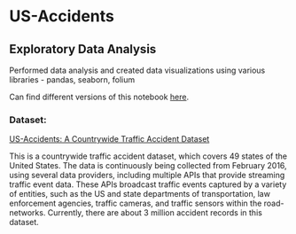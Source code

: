 # US-Accidents
## Exploratory Data Analysis 

Performed data analysis and created data visualizations using various libraries - pandas, seaborn, folium

Can find different versions of this notebook [here](https://jovian.ai/jadhavkunal1999/us-accidents-analysis).

### Dataset:

[US-Accidents: A Countrywide Traffic Accident Dataset](https://www.kaggle.com/sobhanmoosavi/us-accidents)

This is a countrywide traffic accident dataset, which covers 49 states of the United States. The data is continuously being collected from February 2016, using several data providers, including multiple APIs that provide streaming traffic event data. These APIs broadcast traffic events captured by a variety of entities, such as the US and state departments of transportation, law enforcement agencies, traffic cameras, and traffic sensors within the road-networks. Currently, there are about 3 million accident records in this dataset.
